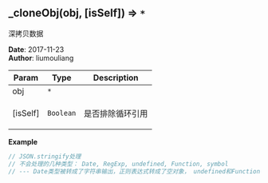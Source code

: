 ## \_cloneObj(obj, [isSelf]) ⇒ <code>\*</code>
<p>深拷贝数据</p>

**Date**: 2017-11-23  
**Author**: liumouliang  

| Param | Type | Description |
| --- | --- | --- |
| obj | <code>\*</code> |  |
| [isSelf] | <code>Boolean</code> | <p>是否排除循环引用</p> |

**Example**  
```javascript
// JSON.stringify处理
// 不会处理的几种类型： Date, RegExp, undefined, Function, symbol
// --- Date类型被转成了字符串输出，正则表达式转成了空对象， undefined和Function,symbol都被直接忽略了
```
